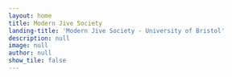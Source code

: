 ```yaml
---
layout: home
title: Modern Jive Society
landing-title: 'Modern Jive Society - University of Bristol'
description: null
image: null
author: null
show_tile: false
---
```


<!-- As a society we all want to be back on the dance floor but the health & safety of our members has to be our priority. It is for this reason the committee has made the decision to begin Term 1 with online classes. This will be kept under constant review and decisions will be made in accordance with government guidlines and the Bristol SU advice. You will be able to join lessons via our zoom links and dance with flatmates or people in your social bubble. Throughout term 1 we still plan to have socially distanced socials and hope we can dance together soon. But until then online classes is our new norm and we can not wait to see you all on screen so buy your membership now!. -->
